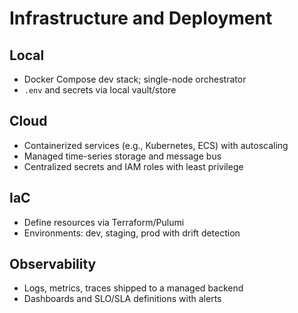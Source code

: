 # Infrastructure and Deployment

## Local
- Docker Compose dev stack; single-node orchestrator
- `.env` and secrets via local vault/store

## Cloud
- Containerized services (e.g., Kubernetes, ECS) with autoscaling
- Managed time-series storage and message bus
- Centralized secrets and IAM roles with least privilege

## IaC
- Define resources via Terraform/Pulumi
- Environments: dev, staging, prod with drift detection

## Observability
- Logs, metrics, traces shipped to a managed backend
- Dashboards and SLO/SLA definitions with alerts


